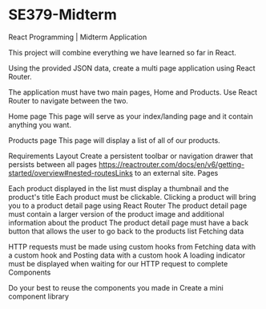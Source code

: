 # SE379-Midterm

React Programming | Midterm Application

This project will combine everything we have learned so far in React.

Using the provided JSON data, create a multi page application using React Router.

The application must have two main pages, Home and Products. Use React Router to navigate between the two.

Home page
This page will serve as your index/landing page and it contain anything you want.

Products page
This page will display a list of all of our products.

Requirements
Layout
Create a persistent toolbar or navigation drawer that persists between all pages https://reactrouter.com/docs/en/v6/getting-started/overview#nested-routesLinks to an external site.
Pages

Each product displayed in the list must display a thumbnail and the product's title
Each product must be clickable. Clicking a product will bring you to a product detail page using React Router
The product detail page must contain a larger version of the product image and additional information about the product
The product detail page must have a back button that allows the user to go back to the products list
Fetching data

HTTP requests must be made using custom hooks from Fetching data with a custom hook and Posting data with a custom hook
A loading indicator must be displayed when waiting for our HTTP request to complete
Components

Do your best to reuse the components you made in Create a mini component library
